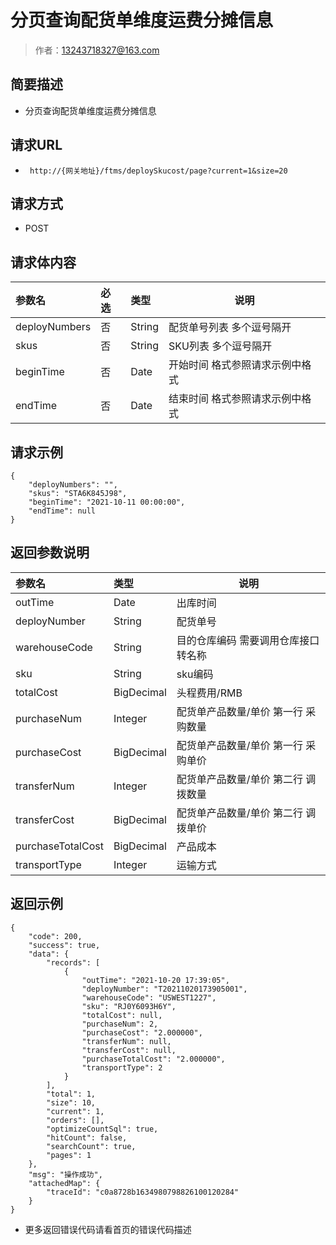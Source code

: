 # 分页查询配货单维度运费分摊信息

> 作者：13243718327@163.com

## 简要描述

- 分页查询配货单维度运费分摊信息

## 请求URL
- ` http://{网关地址}/ftms/deploySkucost/page?current=1&size=20`
  
## 请求方式
- POST 

## 请求体内容

|参数名|必选|类型|说明|
|:----    |:---|:----- |-----   |
|deployNumbers |否  |String |配货单号列表 多个逗号隔开   |
|skus     |否  |String | SKU列表 多个逗号隔开   |
|beginTime |否  |Date | 开始时间   格式参照请求示例中格式 |
|endTime     |否  |Date |结束时间 格式参照请求示例中格式   |

## 请求示例 

``` 
{
    "deployNumbers": "",
    "skus": "STA6K845J98",
    "beginTime": "2021-10-11 00:00:00",
    "endTime": null
}
```


## 返回参数说明 

|参数名|类型|说明|
|:-----  |:-----|-----                           |
|outTime |Date   |出库时间 |
|deployNumber |String   |配货单号 |
|warehouseCode |String   |目的仓库编码 需要调用仓库接口转名称 |
|sku |String   |sku编码  |
|totalCost |BigDecimal   |头程费用/RMB |
|purchaseNum |Integer   |配货单产品数量/单价   第一行 采购数量 |
|purchaseCost |BigDecimal   |配货单产品数量/单价   第一行 采购单价 |
|transferNum |Integer   |配货单产品数量/单价   第二行 调拨数量 |
|transferCost |BigDecimal   |配货单产品数量/单价   第二行 调拨单价  |
|purchaseTotalCost |BigDecimal   |产品成本|
|transportType |Integer   |运输方式 |







## 返回示例

``` 
{
    "code": 200,
    "success": true,
    "data": {
        "records": [
            {
                "outTime": "2021-10-20 17:39:05",
                "deployNumber": "T20211020173905001",
                "warehouseCode": "USWEST1227",
                "sku": "RJ0Y6093H6Y",
                "totalCost": null,
                "purchaseNum": 2,
                "purchaseCost": "2.000000",
                "transferNum": null,
                "transferCost": null,
                "purchaseTotalCost": "2.000000",
                "transportType": 2
            }
        ],
        "total": 1,
        "size": 10,
        "current": 1,
        "orders": [],
        "optimizeCountSql": true,
        "hitCount": false,
        "searchCount": true,
        "pages": 1
    },
    "msg": "操作成功",
    "attachedMap": {
        "traceId": "c0a8728b1634980798826100120284"
    }
}
```

- 更多返回错误代码请看首页的错误代码描述